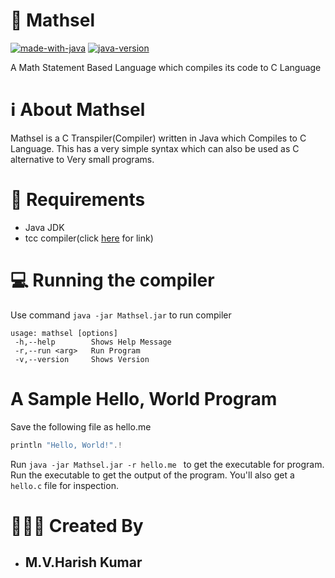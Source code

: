 # 🔢 Mathsel 
[![made-with-java](https://img.shields.io/badge/Made%20with-Java-orange?&logo=java&logoColor=white)](https://www.oracle.com/in/java/)
[![java-version](https://img.shields.io/badge/Java-v16.0.1-orange)](https://www.ruby-lang.org)

A Math Statement Based Language which compiles its code to C Language

# ℹ About Mathsel
Mathsel is a C Transpiler(Compiler) written in Java which Compiles to C Language. This has a very 
simple syntax which can also be used as C alternative to Very small programs.

# 📃 Requirements
- Java JDK
- tcc compiler(click [here](https://bellard.org/tcc/) for link)

# 💻 Running the compiler
Use command ```java -jar Mathsel.jar``` to run compiler
```
usage: mathsel [options]
 -h,--help        Shows Help Message
 -r,--run <arg>   Run Program
 -v,--version     Shows Version
```
# A Sample Hello, World Program
Save the following file as hello.me
``` c
println "Hello, World!".!
```
Run ```java -jar Mathsel.jar -r hello.me ``` to get the executable for program. Run the executable to get the output of the program. You'll also get a ```hello.c``` file for inspection.

# 👨🏻‍💻 Created By
- ## M.V.Harish Kumar